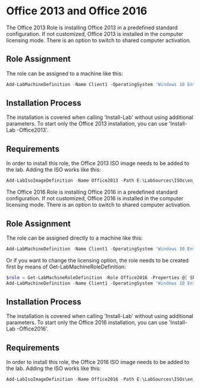 ﻿# Office 2013 and Office 2016

The Office 2013 Role is installing Office 2013 in a predefined standard configuration. If not customized, Office 2013 is installed in the computer licensing mode. There is an option to switch to shared computer activation.

## Role Assignment
The role can be assigned to a machine like this:
```powershell
Add-LabMachineDefinition -Name Client1 -OperatingSystem 'Windows 10 Enterprise' -Roles Office2013
```

## Installation Process
The installation is covered when calling 'Install-Lab' without using additional parameters. To start only the Office 2013 installation, you can use 'Install-Lab -Office2013'.

## Requirements
In order to install this role, the Office 2013 ISO image needs to be added to the lab. Adding the ISO works like this:

```powershell
Add-LabIsoImageDefinition -Name Office2013 -Path E:\LabSources\ISOs\en_office_professional_plus_2013_with_sp1_x86_dvd_3928181.iso
```

The Office 2016 Role is installing Office 2016 in a predefined standard configuration. If not customized, Office 2016 is installed in the computer licensing mode. There is an option to switch to shared computer activation.

## Role Assignment
The role can be assigned directly to a machine like this:
```powershell
Add-LabMachineDefinition -Name Client1 -OperatingSystem 'Windows 10 Enterprise' -Roles Office2016
```
Or if you want to change the licensing option, the role needs to be created first by means of Get-LabMachineRoleDefinition:
```powershell
$role = Get-LabMachineRoleDefinition -Role Office2016 -Properties @{ SharedLicense = $true }
Add-LabMachineDefinition -Name Client1 -OperatingSystem 'Windows 10 Enterprise' -Roles $role
```

## Installation Process
The installation is covered when calling 'Install-Lab' without using additional parameters. To start only the Office 2016 installation, you can use 'Install-Lab -Office2016'.

## Requirements
In order to install this role, the Office 2016 ISO image needs to be added to the lab. Adding the ISO works like this:

```powershell
Add-LabIsoImageDefinition -Name Office2016 -Path E:\LabSources\ISOs\en_office_professional_plus_2016_x86_x64_dvd_6962141.iso
```
